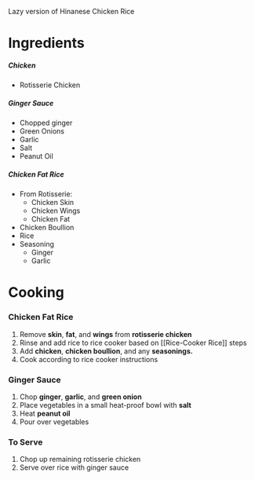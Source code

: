 Lazy version of Hinanese Chicken Rice
# Ingredients
##### Chicken
* Rotisserie Chicken
##### Ginger Sauce
* Chopped ginger
* Green Onions
* Garlic
* Salt
* Peanut Oil
##### Chicken Fat Rice
* From Rotisserie:
	* Chicken Skin
	* Chicken Wings
	* Chicken Fat 
* Chicken Boullion
* Rice
* Seasoning
	* Ginger
	* Garlic

# Cooking
### Chicken Fat Rice
1) Remove **skin**, **fat**, and **wings** from **rotisserie chicken**
2) Rinse and add rice to rice cooker based on [[Rice-Cooker Rice]] steps
3) Add **chicken**, **chicken boullion**, and any **seasonings.**
4) Cook according to rice cooker instructions
### Ginger Sauce
1) Chop **ginger**, **garlic**, and **green onion**
2) Place vegetables in a small heat-proof bowl with **salt**
3) Heat **peanut oil**
4) Pour over vegetables
### To Serve
1) Chop up remaining rotisserie chicken
2) Serve over rice with ginger sauce